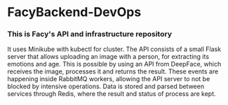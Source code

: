 # FacyBackend-DevOps

### This is Facy's API and infrastructure repository

It uses Minikube with kubectl for cluster. The API consists of a small Flask server that allows uploading an image with a person, for extracting its emotions and age. This is possible by using an API from DeepFace, which receives the image, processes it and returns the result. These events are happening inside RabbitMQ workers, allowing the API server to not be blocked by intensive operations. Data is stored and parsed between services through Redis, where the result and status of process are kept.
